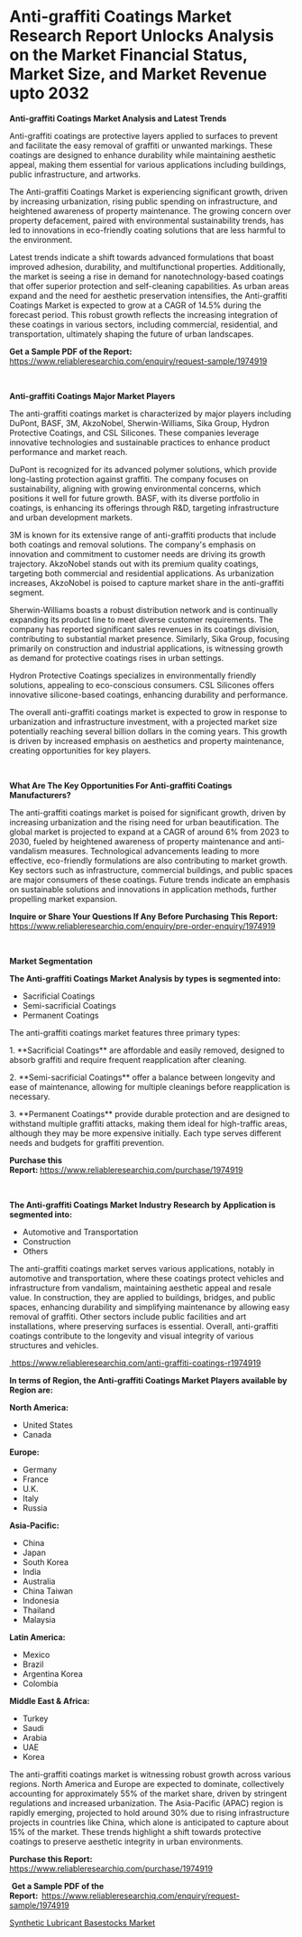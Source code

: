 <p><h1>Anti-graffiti Coatings Market Research Report Unlocks Analysis on the Market Financial Status, Market Size, and Market Revenue upto 2032</h1></p><p><strong>Anti-graffiti Coatings Market Analysis and Latest Trends</strong></p>
<p><p>Anti-graffiti coatings are protective layers applied to surfaces to prevent and facilitate the easy removal of graffiti or unwanted markings. These coatings are designed to enhance durability while maintaining aesthetic appeal, making them essential for various applications including buildings, public infrastructure, and artworks. </p><p>The Anti-graffiti Coatings Market is experiencing significant growth, driven by increasing urbanization, rising public spending on infrastructure, and heightened awareness of property maintenance. The growing concern over property defacement, paired with environmental sustainability trends, has led to innovations in eco-friendly coating solutions that are less harmful to the environment. </p><p>Latest trends indicate a shift towards advanced formulations that boast improved adhesion, durability, and multifunctional properties. Additionally, the market is seeing a rise in demand for nanotechnology-based coatings that offer superior protection and self-cleaning capabilities. As urban areas expand and the need for aesthetic preservation intensifies, the Anti-graffiti Coatings Market is expected to grow at a CAGR of 14.5% during the forecast period. This robust growth reflects the increasing integration of these coatings in various sectors, including commercial, residential, and transportation, ultimately shaping the future of urban landscapes.</p></p>
<p><strong>Get a Sample PDF of the Report:&nbsp;</strong> <a href="https://www.reliableresearchiq.com/enquiry/request-sample/1974919?utm_campaign=3356&utm_medium=2&utm_source=Github&utm_content=ia&utm_term=03042025&utm_id=anti-graffiti-coatings">https://www.reliableresearchiq.com/enquiry/request-sample/1974919</a></p>
<p>&nbsp;</p>
<p><strong>Anti-graffiti Coatings Major Market Players</strong></p>
<p><p>The anti-graffiti coatings market is characterized by major players including DuPont, BASF, 3M, AkzoNobel, Sherwin-Williams, Sika Group, Hydron Protective Coatings, and CSL Silicones. These companies leverage innovative technologies and sustainable practices to enhance product performance and market reach.</p><p>DuPont is recognized for its advanced polymer solutions, which provide long-lasting protection against graffiti. The company focuses on sustainability, aligning with growing environmental concerns, which positions it well for future growth. BASF, with its diverse portfolio in coatings, is enhancing its offerings through R&D, targeting infrastructure and urban development markets. </p><p>3M is known for its extensive range of anti-graffiti products that include both coatings and removal solutions. The company's emphasis on innovation and commitment to customer needs are driving its growth trajectory. AkzoNobel stands out with its premium quality coatings, targeting both commercial and residential applications. As urbanization increases, AkzoNobel is poised to capture market share in the anti-graffiti segment.</p><p>Sherwin-Williams boasts a robust distribution network and is continually expanding its product line to meet diverse customer requirements. The company has reported significant sales revenues in its coatings division, contributing to substantial market presence. Similarly, Sika Group, focusing primarily on construction and industrial applications, is witnessing growth as demand for protective coatings rises in urban settings.</p><p>Hydron Protective Coatings specializes in environmentally friendly solutions, appealing to eco-conscious consumers. CSL Silicones offers innovative silicone-based coatings, enhancing durability and performance.</p><p>The overall anti-graffiti coatings market is expected to grow in response to urbanization and infrastructure investment, with a projected market size potentially reaching several billion dollars in the coming years. This growth is driven by increased emphasis on aesthetics and property maintenance, creating opportunities for key players.</p></p>
<p>&nbsp;</p>
<p><strong>What Are The Key Opportunities For Anti-graffiti Coatings Manufacturers?</strong></p>
<p><p>The anti-graffiti coatings market is poised for significant growth, driven by increasing urbanization and the rising need for urban beautification. The global market is projected to expand at a CAGR of around 6% from 2023 to 2030, fueled by heightened awareness of property maintenance and anti-vandalism measures. Technological advancements leading to more effective, eco-friendly formulations are also contributing to market growth. Key sectors such as infrastructure, commercial buildings, and public spaces are major consumers of these coatings. Future trends indicate an emphasis on sustainable solutions and innovations in application methods, further propelling market expansion.</p></p>
<p><strong>Inquire or Share Your Questions If Any Before Purchasing This Report:</strong> <a href="https://www.reliableresearchiq.com/enquiry/pre-order-enquiry/1974919?utm_campaign=3356&utm_medium=2&utm_source=Github&utm_content=ia&utm_term=03042025&utm_id=anti-graffiti-coatings">https://www.reliableresearchiq.com/enquiry/pre-order-enquiry/1974919</a></p>
<p>&nbsp;</p>
<p><strong>Market Segmentation</strong></p>
<p><strong>The Anti-graffiti Coatings Market Analysis by types is segmented into:</strong></p>
<p><ul><li>Sacrificial Coatings</li><li>Semi-sacrificial Coatings</li><li>Permanent Coatings</li></ul></p>
<p><p>The anti-graffiti coatings market features three primary types: </p><p>1. **Sacrificial Coatings** are affordable and easily removed, designed to absorb graffiti and require frequent reapplication after cleaning. </p><p>2. **Semi-sacrificial Coatings** offer a balance between longevity and ease of maintenance, allowing for multiple cleanings before reapplication is necessary. </p><p>3. **Permanent Coatings** provide durable protection and are designed to withstand multiple graffiti attacks, making them ideal for high-traffic areas, although they may be more expensive initially. Each type serves different needs and budgets for graffiti prevention.</p></p>
<p><strong>Purchase this Report:&nbsp;</strong><a href="https://www.reliableresearchiq.com/purchase/1974919?utm_campaign=3356&utm_medium=2&utm_source=Github&utm_content=ia&utm_term=03042025&utm_id=anti-graffiti-coatings">https://www.reliableresearchiq.com/purchase/1974919</a></p>
<p>&nbsp;</p>
<p><strong>The Anti-graffiti Coatings Market Industry Research by Application is segmented into:</strong></p>
<p><ul><li>Automotive and Transportation</li><li>Construction</li><li>Others</li></ul></p>
<p><p>The anti-graffiti coatings market serves various applications, notably in automotive and transportation, where these coatings protect vehicles and infrastructure from vandalism, maintaining aesthetic appeal and resale value. In construction, they are applied to buildings, bridges, and public spaces, enhancing durability and simplifying maintenance by allowing easy removal of graffiti. Other sectors include public facilities and art installations, where preserving surfaces is essential. Overall, anti-graffiti coatings contribute to the longevity and visual integrity of various structures and vehicles.</p></p>
<p><a href="https://www.reliableresearchiq.com/anti-graffiti-coatings-r1974919?utm_campaign=3356&utm_medium=2&utm_source=Github&utm_content=ia&utm_term=03042025&utm_id=anti-graffiti-coatings">&nbsp;https://www.reliableresearchiq.com/anti-graffiti-coatings-r1974919</a></p>
<p><strong>In terms of Region, the Anti-graffiti Coatings Market Players available by Region are:</strong></p>
<p>
    <p> <strong> North America: </strong>
        <ul>
            <li>United States</li>
            <li>Canada</li>
        </ul>
        </p> 
    <p> <strong> Europe: </strong>
        <ul>
            <li>Germany</li>
            <li>France</li>
            <li>U.K.</li>
            <li>Italy</li>
            <li>Russia</li>
        </ul>
        </p> 
    <p> <strong> Asia-Pacific: </strong>
        <ul>
            <li>China</li>
            <li>Japan</li>
            <li>South Korea</li>
            <li>India</li>
            <li>Australia</li>
            <li>China Taiwan</li>
            <li>Indonesia</li>
            <li>Thailand</li>
            <li>Malaysia</li>
        </ul>
        </p> 
    <p> <strong> Latin America: </strong>
        <ul>
            <li>Mexico</li>
            <li>Brazil</li>
            <li>Argentina Korea</li>
            <li>Colombia</li>
        </ul>
        </p> 
    <p> <strong> Middle East & Africa: </strong>
        <ul>
            <li>Turkey</li>
            <li>Saudi</li>
            <li>Arabia</li>
            <li>UAE</li>
            <li>Korea</li>
        </ul>
    </p>
    </p>
<p><p>The anti-graffiti coatings market is witnessing robust growth across various regions. North America and Europe are expected to dominate, collectively accounting for approximately 55% of the market share, driven by stringent regulations and increased urbanization. The Asia-Pacific (APAC) region is rapidly emerging, projected to hold around 30% due to rising infrastructure projects in countries like China, which alone is anticipated to capture about 15% of the market. These trends highlight a shift towards protective coatings to preserve aesthetic integrity in urban environments.</p></p>
<p><strong>Purchase this Report: </strong><a href="https://www.reliableresearchiq.com/purchase/1974919?utm_campaign=3356&utm_medium=2&utm_source=Github&utm_content=ia&utm_term=03042025&utm_id=anti-graffiti-coatings">https://www.reliableresearchiq.com/purchase/1974919</a></p>
<p>&nbsp;<strong>Get a Sample PDF of the Report:&nbsp;&nbsp;</strong><a href="https://www.reliableresearchiq.com/enquiry/request-sample/1974919?utm_campaign=3356&utm_medium=2&utm_source=Github&utm_content=ia&utm_term=03042025&utm_id=anti-graffiti-coatings">https://www.reliableresearchiq.com/enquiry/request-sample/1974919</a></p>
<p><strong></strong></p>
<p><p><a href="https://github.com/claracpegios/Market-Research-Report-List-1/blob/main/synthetic-lubricant-basestocks-market.md?utm_campaign=3356&utm_medium=2&utm_source=Github&utm_content=ia&utm_term=03042025&utm_id=anti-graffiti-coatings">Synthetic Lubricant Basestocks Market</a></p></p>